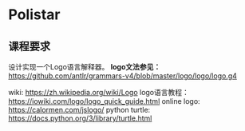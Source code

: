 # Polistar
## 课程要求
设计实现一个Logo语言解释器。
**logo文法参见：**
https://github.com/antlr/grammars-v4/blob/master/logo/logo/logo.g4

wiki: https://zh.wikipedia.org/wiki/Logo
logo语言教程：https://iowiki.com/logo/logo_quick_guide.html
online logo: https://calormen.com/jslogo/
python turtle: https://docs.python.org/3/library/turtle.html